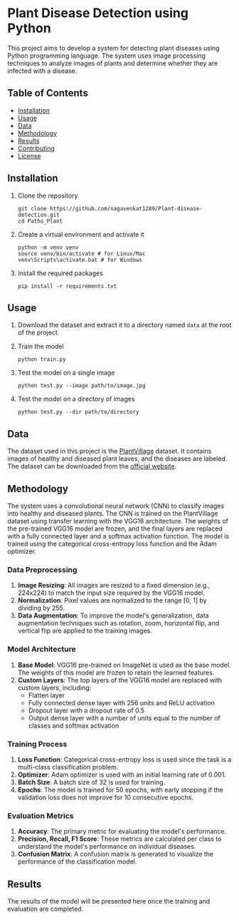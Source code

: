 # Plant Disease Detection using Python

This project aims to develop a system for detecting plant diseases using Python programming language. The system uses image processing techniques to analyze images of plants and determine whether they are infected with a disease.

## Table of Contents

- [Installation](#installation)
- [Usage](#usage)
- [Data](#data)
- [Methodology](#methodology)
- [Results](#results)
- [Contributing](#contributing)
- [License](#license)

## Installation

1. Clone the repository

       git clone https://github.com/nagavenkat1289/Plant-disease-detection.git
       cd Patho_Plant
  
  
2. Create a virtual environment and activate it

       python -m venv venv
       source venv/bin/activate # for Linux/Mac
       venv\Scripts\activate.bat # for Windows 

  
3. Install the required packages

       pip install -r requirements.txt

## Usage

1. Download the dataset and extract it to a directory named `data` at the root of the project.

2. Train the model

       python train.py

3. Test the model on a single image

       python test.py --image path/to/image.jpg

4. Test the model on a directory of images

       python test.py --dir path/to/directory
  
## Data

The dataset used in this project is the [PlantVillage](https://plantvillage.psu.edu/) dataset. It contains images of healthy and diseased plant leaves, and the diseases are labeled. The dataset can be downloaded from the [official website](https://www.kaggle.com/datasets/emmarex/plantdisease).

## Methodology

The system uses a convolutional neural network (CNN) to classify images into healthy and diseased plants. The CNN is trained on the PlantVillage dataset using transfer learning with the VGG16 architecture. The weights of the pre-trained VGG16 model are frozen, and the final layers are replaced with a fully connected layer and a softmax activation function. The model is trained using the categorical cross-entropy loss function and the Adam optimizer.

### Data Preprocessing

1. **Image Resizing**: All images are resized to a fixed dimension (e.g., 224x224) to match the input size required by the VGG16 model.
2. **Normalization**: Pixel values are normalized to the range [0, 1] by dividing by 255.
3. **Data Augmentation**: To improve the model's generalization, data augmentation techniques such as rotation, zoom, horizontal flip, and vertical flip are applied to the training images.

### Model Architecture

1. **Base Model**: VGG16 pre-trained on ImageNet is used as the base model. The weights of this model are frozen to retain the learned features.
2. **Custom Layers**: The top layers of the VGG16 model are replaced with custom layers, including:
   - Flatten layer
   - Fully connected dense layer with 256 units and ReLU activation
   - Dropout layer with a dropout rate of 0.5
   - Output dense layer with a number of units equal to the number of classes and softmax activation

### Training Process

1. **Loss Function**: Categorical cross-entropy loss is used since the task is a multi-class classification problem.
2. **Optimizer**: Adam optimizer is used with an initial learning rate of 0.001.
3. **Batch Size**: A batch size of 32 is used for training.
4. **Epochs**: The model is trained for 50 epochs, with early stopping if the validation loss does not improve for 10 consecutive epochs.

### Evaluation Metrics

1. **Accuracy**: The primary metric for evaluating the model's performance.
2. **Precision, Recall, F1 Score**: These metrics are calculated per class to understand the model's performance on individual diseases.
3. **Confusion Matrix**: A confusion matrix is generated to visualize the performance of the classification model.

## Results

The results of the model will be presented here once the training and evaluation are completed.
